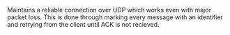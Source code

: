 Maintains a reliable connection over UDP which works even with major packet loss. This is done through marking every message with an identifier and retrying from the client until ACK is not recieved.
